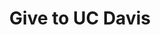 ---
layout: article
title:  "Give to UC Davis"
description: "Flagship giving site for UC Davis to collect credit card donations for a wide variety of campus areas and funds. Give to UC Davis increased online donations by over 20% in its first year of operation."
current-url: "http://give.ucdavis.edu/"
audience: "Campus Donors, Univeristy Relations"
Launched: Jan 2018
tags:
  - Static Site - Jekyll

---